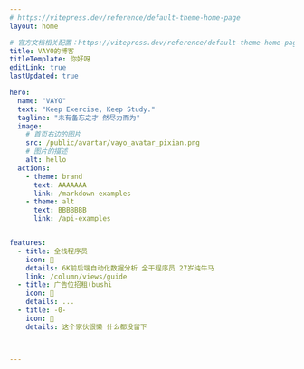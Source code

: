 ```yaml
---
# https://vitepress.dev/reference/default-theme-home-page
layout: home

# 官方文档相关配置：https://vitepress.dev/reference/default-theme-home-page
title: VAYO的博客
titleTemplate: 你好呀
editLink: true
lastUpdated: true

hero:
  name: "VAYO"
  text: "Keep Exercise, Keep Study."
  tagline: "未有备忘之才 然尽力而为"
  image:
    # 首页右边的图片
    src: /public/avartar/vayo_avatar_pixian.png
    # 图片的描述
    alt: hello   
  actions:
    - theme: brand
      text: AAAAAAA
      link: /markdown-examples
    - theme: alt
      text: BBBBBBB
      link: /api-examples


features:
  - title: 全栈程序员
    icon: 🧩
    details: 6K前后端自动化数据分析 全干程序员 27岁纯牛马
    link: /column/views/guide
  - title: 广告位招租(bushi
    icon: 🧩
    details: ...
  - title: -0-
    icon: 🧩
    details: 这个家伙很懒 什么都没留下



---
```


<!-- 自定义组件
<script setup>
import home from '/.vitepress/components/home.vue';
</script>
<home /> -->
